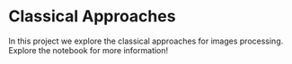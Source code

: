 # Classical Approaches

In this project we explore the classical approaches for images processing. Explore the notebook for more information!
